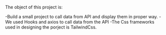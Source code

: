 The object of this project is: 

-Build a small project to call data from API and display them in proper way.
-We used Hooks and axios to call data from the API
-The Css frameworks used in designing the porject is TailwindCss.

